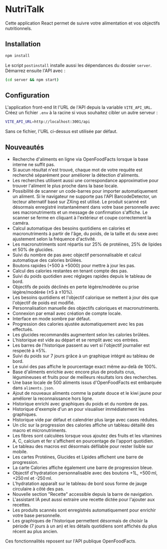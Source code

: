 
# NutriTalk

Cette application React permet de suivre votre alimentation et vos objectifs nutritionnels.

## Installation

```bash
npm install
```

Le script `postinstall` installe aussi les dépendances du dossier `server`. Démarrez ensuite l'API avec :

```bash
(cd server && npm start)
```

## Configuration

L'application front-end lit l'URL de l'API depuis la variable `VITE_API_URL`.
Créez un fichier `.env` à la racine si vous souhaitez cibler un autre serveur :

```bash
VITE_API_URL=http://localhost:3001/api
```

Sans ce fichier, l'URL ci-dessus est utilisée par défaut.


## Nouveautés

- Recherche d'aliments en ligne via OpenFoodFacts lorsque la base interne ne suffit pas.
- Si aucun résultat n'est trouvé, chaque mot de votre requête est recherché séparément pour améliorer la détection d'aliments.
- Les recherches utilisent aussi une correspondance approximative pour trouver l'aliment le plus proche dans la base locale.
- Possibilité de scanner un code-barres pour importer automatiquement un aliment.
  Si le navigateur ne supporte pas l'API BarcodeDetector, un lecteur alternatif basé sur ZXing est utilisé.
  Le produit scanné est désormais enregistré instantanément dans votre base personnelle avec ses macronutriments et un message de confirmation s'affiche.
  Le scanner se ferme en cliquant à l'extérieur et coupe correctement la caméra.
- Calcul automatique des besoins quotidiens en calories et macronutriments à partir de l'âge, du poids, de la taille et du sexe avec ajustement selon la fréquence d'activité.
- Les macronutriments sont répartis sur 25% de protéines, 25% de lipides et 50% de glucides.
- Suivi du nombre de pas avec objectif personnalisable et calcul automatique des calories brûlées.
- Boutons rapides (+500 à +5000) pour mettre à jour les pas.
- Calcul des calories restantes en tenant compte des pas.
- Suivi du poids quotidien avec réglages rapides depuis le tableau de bord.
- Objectifs de poids déclinés en perte légère/modérée ou prise légère/modérée (±5 à ±10%).
- Les besoins quotidiens et l'objectif calorique se mettent à jour dès que l'objectif de poids est modifié.
- Personnalisation manuelle des objectifs caloriques et macronutriments.
- Connexion par email avec création de compte locale.
- Interface en mode sombre par défaut.
- Progression des calories ajustée automatiquement avec les pas effectués.
- Les glucides recommandés augmentent selon les calories brûlées.
- L'historique est vide au départ et se remplit avec vos entrées.
- Les barres de l'historique passent au vert si l'objectif journalier est respecté à ±5%.
- Suivi du poids sur 7 jours grâce à un graphique intégré au tableau de bord.
- Le suivi des pas affiche le pourcentage exact même au-delà de 100%.
- Base d'aliments enrichie avec encore plus de produits crus, légumineuses et fruits pour de meilleurs résultats lors des recherches.
- Une base locale de 500 aliments issus d'OpenFoodFacts est embarquée dans `aliments.json`.
- Ajout de nouveaux aliments comme la patate douce et le kiwi jaune pour améliorer la reconnaissance hors ligne.
- Historique enrichi avec graphiques du poids et du nombre de pas.
- Historique d'exemple d'un an pour visualiser immédiatement les graphiques.
- Historique vide par défaut et calendrier plus large avec cases réduites.
- Un clic sur la progression des calories affiche un tableau détaillé des macro et micronutriments.
- Les fibres sont calculées lorsque vous ajoutez des fruits et les vitamines A, C, calcium et fer s'affichent en pourcentage de l'apport quotidien.
- Le tableau des macros est désormais défilable pour rester lisible sur mobile.
- Les cartes Protéines, Glucides et Lipides affichent une barre de progression.
- La carte Calories affiche également une barre de progression bleue.
- Objectif d'hydratation personnalisable avec des boutons +1L, +500 ml, +250 ml et -250 ml.
- L'hydratation apparaît sur le tableau de bord sous forme de jauge circulaire à côté des pas.
- Nouvelle section "Recette" accessible depuis la barre de navigation.
- L'assistant IA peut aussi extraire une recette dictée pour l'ajouter aux recettes.
- Les produits scannés sont enregistrés automatiquement pour enrichir votre base personnelle.
- Les graphiques de l'historique permettent désormais de choisir la période (7 jours à un an) et les détails quotidiens sont affichés du plus récent au plus ancien.

Ces fonctionnalités reposent sur l'API publique OpenFoodFacts.
